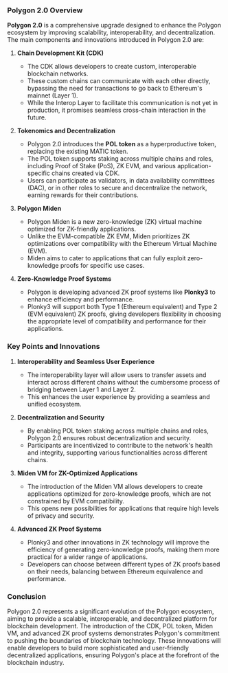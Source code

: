 

### Polygon 2.0 Overview

**Polygon 2.0** is a comprehensive upgrade designed to enhance the Polygon ecosystem by improving scalability, interoperability, and decentralization. The main components and innovations introduced in Polygon 2.0 are:

1. **Chain Development Kit (CDK)**
   - The CDK allows developers to create custom, interoperable blockchain networks.
   - These custom chains can communicate with each other directly, bypassing the need for transactions to go back to Ethereum's mainnet (Layer 1).
   - While the Interop Layer to facilitate this communication is not yet in production, it promises seamless cross-chain interaction in the future.

2. **Tokenomics and Decentralization**
   - Polygon 2.0 introduces the **POL token** as a hyperproductive token, replacing the existing MATIC token.
   - The POL token supports staking across multiple chains and roles, including Proof of Stake (PoS), ZK EVM, and various application-specific chains created via CDK.
   - Users can participate as validators, in data availability committees (DAC), or in other roles to secure and decentralize the network, earning rewards for their contributions.

3. **Polygon Miden**
   - Polygon Miden is a new zero-knowledge (ZK) virtual machine optimized for ZK-friendly applications.
   - Unlike the EVM-compatible ZK EVM, Miden prioritizes ZK optimizations over compatibility with the Ethereum Virtual Machine (EVM).
   - Miden aims to cater to applications that can fully exploit zero-knowledge proofs for specific use cases.

4. **Zero-Knowledge Proof Systems**
   - Polygon is developing advanced ZK proof systems like **Plonky3** to enhance efficiency and performance.
   - Plonky3 will support both Type 1 (Ethereum equivalent) and Type 2 (EVM equivalent) ZK proofs, giving developers flexibility in choosing the appropriate level of compatibility and performance for their applications.

### Key Points and Innovations

1. **Interoperability and Seamless User Experience**
   - The interoperability layer will allow users to transfer assets and interact across different chains without the cumbersome process of bridging between Layer 1 and Layer 2.
   - This enhances the user experience by providing a seamless and unified ecosystem.

2. **Decentralization and Security**
   - By enabling POL token staking across multiple chains and roles, Polygon 2.0 ensures robust decentralization and security.
   - Participants are incentivized to contribute to the network's health and integrity, supporting various functionalities across different chains.

3. **Miden VM for ZK-Optimized Applications**
   - The introduction of the Miden VM allows developers to create applications optimized for zero-knowledge proofs, which are not constrained by EVM compatibility.
   - This opens new possibilities for applications that require high levels of privacy and security.

4. **Advanced ZK Proof Systems**
   - Plonky3 and other innovations in ZK technology will improve the efficiency of generating zero-knowledge proofs, making them more practical for a wider range of applications.
   - Developers can choose between different types of ZK proofs based on their needs, balancing between Ethereum equivalence and performance.

### Conclusion

Polygon 2.0 represents a significant evolution of the Polygon ecosystem, aiming to provide a scalable, interoperable, and decentralized platform for blockchain development. The introduction of the CDK, POL token, Miden VM, and advanced ZK proof systems demonstrates Polygon's commitment to pushing the boundaries of blockchain technology. These innovations will enable developers to build more sophisticated and user-friendly decentralized applications, ensuring Polygon's place at the forefront of the blockchain industry.